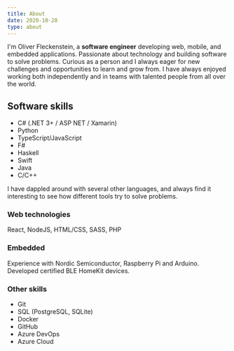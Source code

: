 ```yaml
---
title: About
date: 2020-10-28
type: about
---
```


I'm Oliver Fleckenstein, a **software engineer** developing web, mobile, and embedded applications.
Passionate about technology and building software to solve problems.
Curious as a person and I always eager for new challenges and opportunities to learn and grow from.
I have always enjoyed working both independently and in teams with talented people from all over the world.

## Software skills

- C# (.NET 3+ / ASP NET / Xamarin)
- Python
- TypeScript/JavaScript
- F#
- Haskell
- Swift
- Java
- C/C++

I have dappled around with several other languages, and always find it interesting to see how different tools try to solve problems.

### Web technologies

React, NodeJS, HTML/CSS, SASS, PHP

### Embedded

Experience with Nordic Semiconductor, Raspberry Pi and Arduino.
Developed certified BLE HomeKit devices.

### Other skills

- Git
- SQL (PostgreSQL, SQLite)
- Docker
- GitHub
- Azure DevOps
- Azure Cloud
